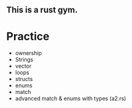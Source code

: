 ## This is a rust gym.

# Practice
- ownership
- Strings
- vector
- loops
- structs
- enums
- match
- advanced match & enums with types (a2.rs)